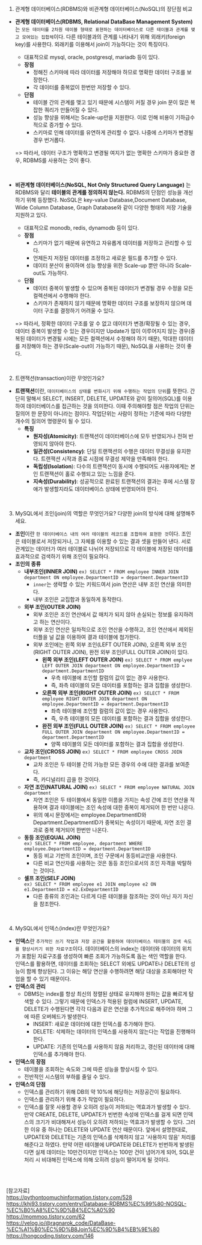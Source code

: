 1. 관계형 데이터베이스(RDBMS)와 비관계형 데이터베이스(NoSQL)의 장단점 비교

- **관계형 데이터베이스(RDBMS, Relational DataBase Management System)** 는 `모든 데이터를 2차원 테이블 형태로 표현하는 데이터베이스로 다른 테이블과 관계를 맺고 모여있는 집합체`이다. 다른 테이블과의 관계를 나타내기 위해 외래키(foreign key)를 사용한다. 외래키를 이용해서 join이 가능하다는 것이 특징이다. 
  - 대표적으로 mysql, oracle, postgresql, mariadb 등이 있다.
  - **장점**
    - 정해진 스키마에 따라 데이터를 저장해야 하므로 명확한 데이터 구조를 보장한다.
    - 각 데이터를 중복없이 한번만 저장할 수 있다.
  - **단점**
    - 테이블 간의 관계를 맺고 있기 때문에 시스템이 커질 경우 join 문이 많은 복잡한 쿼리가 만들어질 수 있다.
    - 성능 향상을 위해서는 Scale-up만을 지원한다. 이로 인해 비용이 기하급수적으로 증가할 수 있다.
    - 스키마로 인해 데이터를 유연하게 관리할 수 없다. 나중에 스키마가 변경될 경우 번거롭다.   
    
  => 따라서, 데이터 구조가 명확하고 변경될 여지가 없는 명확한 스키마가 중요한 경우, RDBMS를 사용하는 것이 좋다.

<br>

- **비관계형 데이터베이스(NoSQL, Not Only Structured Query Language)** 는 RDBMS와 달리 **테이블의 관계를 정의하지 않는다.** RDBMS의 단점인 성능을 개선하기 위해 등장했다.
NoSQL은 key-value Database,Document Database, Wide Column Database, Graph Database와 같이 다양한 형태의 저장 기술을 지원하고 있다.  
    - 대표적으로 monodb, redis, dynamodb 등이 있다.
    - **장점**
      - 스키마가 없기 때문에 유연하고 자유롭게 데이터를 저장하고 관리할 수 있다.
      - 언제든지 저장된 데이터를 조정하고 새로운 필드를 추가할 수 있다.
      - 데이터 분산이 용이하며 성능 향상을 위한 Scale-up 뿐만 아니라 Scale-out도 가능하다.
    - **단점**
      - 데이터 중복이 발생할 수 있으며 중복된 데이터가 변경될 경우 수정을 모든 컬렉션에서 수행해야 한다.
      - 스키마가 존재하지 않기 때문에 명확한 데이터 구조를 보장하지 않으며 데이터 구조를 결정하기 어려울 수 있다.  

   => 따라서, 정확한 데이터 구조를 알 수 없고 데이터가 변경/확장될 수 있는 경우, 데이터 중복이 발생할 수 있는 경우이지만 Update가 많이 이루어지지 않는 경우(중복된 데이터가 변경될 시에는 모든 컬렉션에서 수정해야 하기 때문), 막대한 데이터를 저장해야 하는 경우(Scale-out이 가능하기 때문), NoSQL을 사용하는 것이 좋다.

<br>

2. 트랜잭션(transaction)이란 무엇인가요?

- **트랜잭션**이란, `데이터베이스의 상태를 변화시기 위해 수행하는 작업의 단위`를 뜻한다. 간단히 말해서 SELECT, INSERT, DELETE, UPDATE와 같이 질의어(SQL)를 이용하여 데이터베이스를 접근하는 것을 의미한다. 
이때 주의해야할 점은 작업의 단위는 질의어 한 문장이 아니라는 점이다. 작업단위는 사람이 정하는 기준에 따라 다양한 개수의 질의어 명령문이 될 수 있다.  
  - **특징**
    - **원자성(Atomicity)**: 트랜젝션이 데이터베이스에 모두 반영되거나 전혀 반영되지 않아야 한다.  
    - **일관성(Consistency)**: 단일 트랜잭션의 수행은 데이터 무결성을 유지한다. 트랜잭션 시작과 종료 시점에 무결성 제약을 만족해야 한다.  
    - **독립성(Isolation**): 다수의 트랜잭션이 동시에 수행되어도 사용자에게는 본인 트랜잭션이 홀로 수행되고 있는 느낌을 준다.
    - **지속성(Durability)**: 성공적으로 완료된 트랜잭션의 결과는 후에 시스템 장애가 발생할지라도 데이터베이스 상태에 반영되어야 한다.

<br>

3. MySQL에서 조인(join)의 역할은 무엇인가요? 다양한 join의 방식에 대해 설명해주세요.

- **조인**이란 `한 데이터베이스 내의 여러 테이블의 레코드를 조합하여 표현한 것`이다. 
조인은 테이블로서 저장되거나, 그 자체를 이용할 수 있는 결과 셋을 만들어 낸다. 
서로 관계있는 데이터가 여러 테이블로 나뉘어 저장되므로 각 테이블에 저장된 데이터를 효과적으로 검색하기 위해 조인이 필요하다.  
- **조인의 종류**
  - **내부조인(INNER JOIN)**
    `ex) SELECT * FROM employee INNER JOIN department ON employee.DepartmentID = department.DepartmentID`  
    - `inner`는 생략할 수 있는 키워드여서 join 연산은 내부 조인 연산을 의미한다.  
    - 내부 조인은 교집합과 동일하게 동작한다.
  - **외부 조인(OUTER JOIN)**
    - 외부 조인은 조인 연산에서 값 매치가 되지 않아 손실되는 정보를 유지하려고 하는 연산이다.  
    - 외부 조인 연산은 일차적으로 조인 연산을 수행하고, 조인 연산에서 제외된 터플을 널 값을 이용하여 결과 테이블에 첨가한다. 
    - 외부 조인에는 왼쪽 외부 조인(LEFT OUTER JOIN), 오른쪽 외부 조인(RIGHT OUTER JOIN), 완전 외부 조인(FULL OUTER JOIN)이 있다.
      - **왼쪽 외부 조인(LEFT OUTER JOIN)**
        `ex) SELECT * FROM emplyee LEFT OUTER JOIN department ON employee.DepartmentID = department.DepartmentID`  
        - 우측 테이블에 조인할 칼럼의 값이 없는 경우 사용한다.
        - 즉, 좌측 테이블의 모든 데이터를 포함하는 결과 집합을 생성한다.  
      - **오른쪽 외부 조인(RIGHT OUTER JOIN)**
        `ex) SELECT * FROM employee RIGHT OUTER JOIN department ON employee.DepartmentID = department.DepartmentID`  
        - 좌측 테이블에 조인할 컬럼의 값이 없는 경우 사용한다.
        - 즉, 우측 테이블의 모든 데이터를 포함하는 결과 집합을 생성한다.  
      - **완전 외부 조인(FULL OUTER JOIN)**
        `ex) SELECT * FROM employee FULL OUTER JOIN department ON employee.DepartmentID = department.DepartmentID`
        - 양쪽 테이블의 모든 데이터를 포함하는 결과 집합을 생성한다.  
  - **교차 조인(CROSS JOIN)**
    `ex) SELECT * FROM employee CROSS JOIN department`  
    - 교차 조인은 두 테이블 간의 가능한 모든 경우의 수에 대한 결과를 보여준다.
    - 즉, 카디널리티 곱을 한 것이다.  
  - **자연 조인(NATURAL JOIN)**
    `ex) SELECT * FROM employee NATURAL JOIN department`
    - 자연 조인은 두 테이블에서 동일한 이름을 가지는 속성 간에 조인 연산을 적용하며 결과 테이블에는 조인 속성에 대한 중복이 제거되어 한 번만 나온다.
    - 위의 예시 문장에서는 employee.DepartmentID와 Department.DepartmentID가 중복되는 속성이기 때문에, 자연 조인 결과로 중복 제거되어 한번만 나온다.
  - **동등 조인(EQUAL JOIN)**  
    `ex) SELECT * FROM employee, department WHERE employee.DepartmentID = department.DepartmentID`
    - 동등 비교 기반의 조인이며, 조인 구문에서 동등비교만을 사용한다.  
    - 다른 비교 연산자를 사용하는 것은 동등 조인으로서의 조인 자격을 박탈하는 것이다. 
  - **셀프 조인(SELF JOIN)**  
    `ex) SELECT * FROM employee e1 JOIN employee e2 ON e1.DepartmentID = e2.ExDepartmentID`
    - 다른 종류의 조인과는 다르게 다른 테이블을 참조하는 것이 아닌 자기 자신을 참조한다.  

<br>   

4. MySQL에서 인덱스(index)란 무엇인가요?

- **인덱스**란 `추가적인 쓰기 작업과 저장 공간을 활용하여 데이터베이스 테이블의 검색 속도를 향상시키기 위한 자료구조`이다. 
데이터베이스의 index는 데이터와 데이터의 위치가 포함된 자료구조를 생성하여 빠른 조회가 가능하도록 돕는 색인 역할을 한다.  
인덱스를 활용하면, 데이터를 조회하는 SELECT 외에도 UPDATE나 DELETE의 성능이 함께 향상된다. 그 이유는 해당 연산을 수행하려면 해당 대상을 조회해야만 작업을 할 수 있기 때문이다. 
- **인덱스의 관리**
  - DBMS는 index를 항상 최신의 정렬된 상태로 유지해야 원하는 값을 빠르게 탐색할 수 있다. 그렇기 때문에 인덱스가 적용된 컬럼에 INSERT, UPDATE, DELETE가 수행된다면 각각 다음과 같은 연산을 추가적으로 해주어야 하며 그에 따른 오버헤드가 발생한다.  
    - INSERT: 새로운 데이터에 대한 인덱스를 추가해야 한다.
    - DELETE: 삭제하는 데이터의 인덱스를 사용하지 않는다는 작업을 진행해야 한다.
    - UPDATE: 기존의 인덱스를 사용하지 않음 처리하고, 갱신된 데이터에 대해 인덱스를 추가해야 한다.
- **인덱스의 장점**
  - 테이블을 조회하는 속도와 그에 따른 성능을 향상시킬 수 있다.
  - 전반적인 시스템의 부하를 줄일 수 있다.
- **인덱스의 단점**
  - 인덱스를 관리하기 위해 DB의 약 10%에 해당하는 저장공간이 필요하다.
  - 인덱스를 관리하기 위해 추가 작업이 필요하다.
  - 인덱스를 잘못 사용할 경우 오히려 성능이 저하되는 역효과가 발생할 수 있다.
    만약 CREATE, DELETE, UPDATE가 빈번한 속성에 인덱스를 걸게 되면 인덱스의 크기가 비대해져서 성능이 오히려 저하되는 역효과가 발생할 수 있다. 그러한 이유 중 하나는 DELETE와 UPDATE 연산 때문이다. 앞에서 설명한대로, UPDATE와 DELETE는 기존의 인덱스를 삭제하지 않고 '사용하지 않음' 처리를 해준다고 하였다. 만약 어떤 테이블에 UPDATE와 DELETE가 빈번하게 발생된다면 실제 데이터는 10만건이지만 인덱스는 100만 건이 넘어가게 되어, SQL문 처리 시 비대해진 인덱스에 의해 오히려 성능이 떨어지게 될 것이다.


<br>
<br>

[참고자료]  
https://pythontoomuchinformation.tistory.com/528  
https://khj93.tistory.com/entry/Database-RDBMS%EC%99%80-NOSQL-%EC%B0%A8%EC%9D%B4%EC%A0%90   
https://mommoo.tistory.com/62  
https://velog.io/@ragnarok_code/DataBase-%EC%A1%B0%EC%9D%B8Join%EC%9D%B4%EB%9E%80  
https://hongcoding.tistory.com/146

